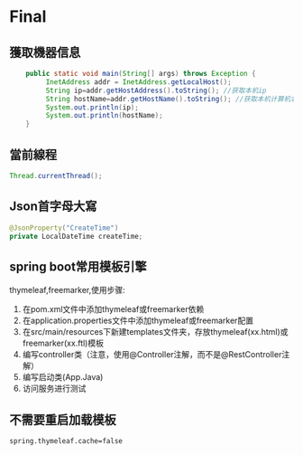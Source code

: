 # Final

## 獲取機器信息

```java
    public static void main(String[] args) throws Exception {
         InetAddress addr = InetAddress.getLocalHost();  
         String ip=addr.getHostAddress().toString(); //获取本机ip  
         String hostName=addr.getHostName().toString(); //获取本机计算机名称  
         System.out.println(ip);
         System.out.println(hostName);
    }
```

## 當前線程

```java
Thread.currentThread();
```

## Json首字母大寫

```java
@JsonProperty("CreateTime")
private LocalDateTime createTime;
```

## spring boot常用模板引擎

thymeleaf,freemarker,使用步骤:

1) 在pom.xml文件中添加thymeleaf或freemarker依赖
2) 在application.properties文件中添加thymeleaf或freemarker配置
3) 在src/main/resources下新建templates文件夹，存放thymeleaf(xx.html)或freemarker(xx.ftl)模板
4) 编写controller类（注意，使用@Controller注解，而不是@RestController注解）
5) 编写启动类(App.Java)
6) 访问服务进行测试

## 不需要重启加载模板

```xml
spring.thymeleaf.cache=false
```